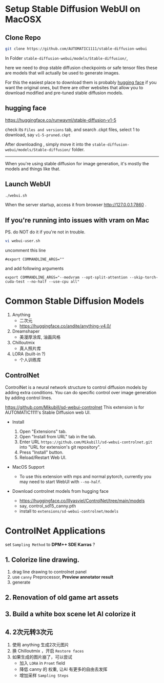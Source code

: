 

# Setup Stable Diffusion WebUI on MacOSX


## Clone Repo

```bash
git clone https://github.com/AUTOMATIC1111/stable-diffusion-webui
```


In Folder `stable-diffusion-webui/models/Stable-diffusion/`, 

here we need to drop stable diffusion checkpoints or safe tensor files these are models that will actually be used to generate images.

For this the easiest place to download them is probably [hugging face](https://huggingface.co/runwayml/stable-diffusion-v1-5) if you want the original ones, but there are other websites that allow you to download modified and pre-tuned stable diffusion models. 


## hugging face

https://huggingface.co/runwayml/stable-diffusion-v1-5

check its `Files and versions` tab,  and search .ckpt files, select 1 to download, say `v1-5-pruned.ckpt`

After downloading , simply move it into the `stable-diffusion-webui/models/Stable-diffusion/` folder.

---

When you're using stable diffusion for image generation, it's mostly the models and things like that. 



## Launch WebUI


```bash
./webui.sh
```

When the server startup, access it from browser http://127.0.0.1:7860 .


## If you're running into issues with vram on Mac

PS. do NOT do it if you're not in trouble.


```bash
vi webui-user.sh
```

uncomment this line

```
#export COMMANDLINE_ARGS=""
```

and add following arguments


```
export COMMANDLINE_ARGS="--medvram --opt-split-attention --skip-torch-cuda-test --no-half --use-cpu all"
```


# Common Stable Diffusion Models

1. Anything
    - 二次元
    - https://huggingface.co/andite/anything-v4.0/
2. Dreamshaper
    - 美漫厚涂库, 油画风格
3. Chilloutmix
    - 真人照片库
4. LORA (built-in ?)
    - 个人训练库


## ControlNet

ControlNet is a neural network structure to control diffusion models by adding extra conditions.  You can do specific control over image generation by adding control lines. 


https://github.com/Mikubill/sd-webui-controlnet  This extension is for AUTOMATIC1111's Stable Diffusion web UI.

- Install
    1. Open "Extensions" tab.
    2. Open "Install from URL" tab in the tab.
    3. Enter URL `https://github.com/Mikubill/sd-webui-controlnet.git` into "URL for extension's git repository".
    4. Press "Install" button.
    5. Reload/Restart Web UI.

- MacOS Support
    - To use this extension with mps and normal pytorch, currently you may need to start WebUI with `--no-half`.

- Download controlnet models from hugging face
    - https://huggingface.co/lllyasviel/ControlNet/tree/main/models
    - say, control_sd15_canny.pth
    - install to `extensions/sd-webui-controlnet/models`


# ControlNet Applications

set `Sampling Method` to **DPM++ SDE Karras** ?


## 1. Colorize line drawing.

1. drag line drawing to controlnet panel
2. use `canny` Preprocessor,  **Preview annotator result**
3. generate


## 2. Renovation of old game art assets

## 3. Build a white box scene let AI colorize it

## 4. 2次元转3次元

1. 使用 anything 生成2次元图片
2. 换 Chilloutmix ，开启 `Restore faces`
3. 如果生成的图片崩了，可以尝试
    - 加入 `LORA` in `Promt` field
    - 降低 canny 的 权重, 让AI 有更多的自由去发挥
    - 增加采样 `Sampling Steps`





